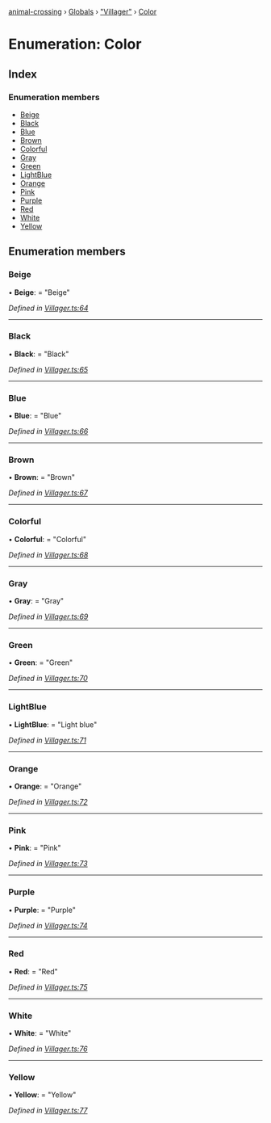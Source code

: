 [animal-crossing](../README.md) › [Globals](../globals.md) › ["Villager"](../modules/_villager_.md) › [Color](_villager_.color.md)

# Enumeration: Color

## Index

### Enumeration members

* [Beige](_villager_.color.md#beige)
* [Black](_villager_.color.md#black)
* [Blue](_villager_.color.md#blue)
* [Brown](_villager_.color.md#brown)
* [Colorful](_villager_.color.md#colorful)
* [Gray](_villager_.color.md#gray)
* [Green](_villager_.color.md#green)
* [LightBlue](_villager_.color.md#lightblue)
* [Orange](_villager_.color.md#orange)
* [Pink](_villager_.color.md#pink)
* [Purple](_villager_.color.md#purple)
* [Red](_villager_.color.md#red)
* [White](_villager_.color.md#white)
* [Yellow](_villager_.color.md#yellow)

## Enumeration members

###  Beige

• **Beige**: = "Beige"

*Defined in [Villager.ts:64](https://github.com/Norviah/animal-crossing/blob/e9cea70/module/types/Villager.ts#L64)*

___

###  Black

• **Black**: = "Black"

*Defined in [Villager.ts:65](https://github.com/Norviah/animal-crossing/blob/e9cea70/module/types/Villager.ts#L65)*

___

###  Blue

• **Blue**: = "Blue"

*Defined in [Villager.ts:66](https://github.com/Norviah/animal-crossing/blob/e9cea70/module/types/Villager.ts#L66)*

___

###  Brown

• **Brown**: = "Brown"

*Defined in [Villager.ts:67](https://github.com/Norviah/animal-crossing/blob/e9cea70/module/types/Villager.ts#L67)*

___

###  Colorful

• **Colorful**: = "Colorful"

*Defined in [Villager.ts:68](https://github.com/Norviah/animal-crossing/blob/e9cea70/module/types/Villager.ts#L68)*

___

###  Gray

• **Gray**: = "Gray"

*Defined in [Villager.ts:69](https://github.com/Norviah/animal-crossing/blob/e9cea70/module/types/Villager.ts#L69)*

___

###  Green

• **Green**: = "Green"

*Defined in [Villager.ts:70](https://github.com/Norviah/animal-crossing/blob/e9cea70/module/types/Villager.ts#L70)*

___

###  LightBlue

• **LightBlue**: = "Light blue"

*Defined in [Villager.ts:71](https://github.com/Norviah/animal-crossing/blob/e9cea70/module/types/Villager.ts#L71)*

___

###  Orange

• **Orange**: = "Orange"

*Defined in [Villager.ts:72](https://github.com/Norviah/animal-crossing/blob/e9cea70/module/types/Villager.ts#L72)*

___

###  Pink

• **Pink**: = "Pink"

*Defined in [Villager.ts:73](https://github.com/Norviah/animal-crossing/blob/e9cea70/module/types/Villager.ts#L73)*

___

###  Purple

• **Purple**: = "Purple"

*Defined in [Villager.ts:74](https://github.com/Norviah/animal-crossing/blob/e9cea70/module/types/Villager.ts#L74)*

___

###  Red

• **Red**: = "Red"

*Defined in [Villager.ts:75](https://github.com/Norviah/animal-crossing/blob/e9cea70/module/types/Villager.ts#L75)*

___

###  White

• **White**: = "White"

*Defined in [Villager.ts:76](https://github.com/Norviah/animal-crossing/blob/e9cea70/module/types/Villager.ts#L76)*

___

###  Yellow

• **Yellow**: = "Yellow"

*Defined in [Villager.ts:77](https://github.com/Norviah/animal-crossing/blob/e9cea70/module/types/Villager.ts#L77)*
